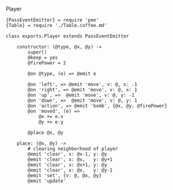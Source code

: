 Player

	{PassEventEmitter} = require 'pee'
	{Table} = require './Table.coffee.md'

	class exports.Player extends PassEventEmitter

		constructor: (@type, @x, @y) ->
			super()
			@keep = yes
			@firePower = 2

			@on @type, (e) => @emit e

			@on 'left', => @emit 'move', v: @, x: -1
			@on 'right', => @emit 'move', v: @, x: 1
			@on 'up', =>  @emit 'move', v: @, y: -1
			@on 'down', =>  @emit 'move', v: @, y: 1
			@on 'action', => @emit 'bomb', {@x, @y, @firePower}
			@on 'moved', (e) =>
				@x += e.x
				@y += e.y

			@place @x, @y

		place: (@x, @y) ->
			# clearing neighborhood of player
			@emit 'clear', x: @x-1, y: @y
			@emit 'clear', x: @x,   y: @y+1
			@emit 'clear', x: @x+1, y: @y
			@emit 'clear', x: @x,   y: @y-1
			@emit 'set', {v: @, @x, @y}
			@emit 'update'
